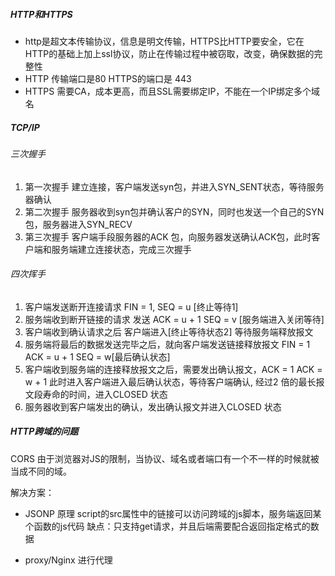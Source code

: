 ##### HTTP和HTTPS

- http是超文本传输协议，信息是明文传输，HTTPS比HTTP要安全，它在HTTP的基础上加上ssl协议，防止在传输过程中被窃取，改变，确保数据的完整性
- HTTP 传输端口是80 HTTPS的端口是 443
- HTTPS 需要CA，成本更高，而且SSL需要绑定IP，不能在一个IP绑定多个域名

##### TCP/IP

###### 三次握手

1. 第一次握手 建立连接，客户端发送syn包，并进入SYN_SENT状态，等待服务器确认
2. 第二次握手 服务器收到syn包并确认客户的SYN，同时也发送一个自己的SYN包，服务器进入SYN_RECV
3. 第三次握手 客户端手段服务器的ACK 包，向服务器发送确认ACK包，此时客户端和服务端建立连接状态，完成三次握手

###### 四次挥手

1. 客户端发送断开连接请求 FIN = 1, SEQ = u [终止等待1]
2. 服务端收到断开链接的请求 发送 ACK = u + 1 SEQ = v [服务端进入关闭等待]
3. 客户端收到确认请求之后 客户端进入[终止等待状态2] 等待服务端释放报文
4. 服务端将最后的数据发送完毕之后，就向客户端发送链接释放报文 FIN = 1 ACK = u + 1 SEQ = w[最后确认状态]
5. 客户端收到服务端的连接释放报文之后，需要发出确认报文，ACK = 1 ACK = w + 1 此时进入客户端进入最后确认状态，等待客户端确认, 经过2 倍的最长报文段寿命的时间，进入CLOSED 状态
6. 服务器收到客户端发出的确认，发出确认报文并进入CLOSED 状态

##### HTTP跨域的问题

CORS 由于浏览器对JS的限制，当协议、域名或者端口有一个不一样的时候就被当成不同的域。

解决方案：

- JSONP
  原理 script的src属性中的链接可以访问跨域的js脚本，服务端返回某个函数的js代码
  缺点：只支持get请求，并且后端需要配合返回指定格式的数据

- proxy/Nginx 进行代理
